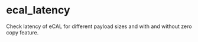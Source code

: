 # ecal_latency

Check latency of eCAL for different payload sizes and with and without zero copy feature.